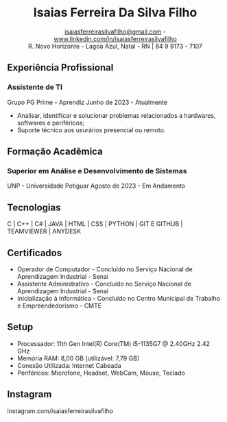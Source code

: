 <div align="center">
  <h1><b>Isaias Ferreira Da Silva Filho</b></h1>
  <a href="isaiasferreirasilvafilho@gmail.com">isaiasferreirasilvafilho@gmail.com</a> - <a href="www.linkedin.com/in/isaiasferreirasilvafilho">www.linkedin.com/in/isaiasferreirasilvafilho</a><br>
  R. Novo Horizonte - Lagoa Azul, Natal - RN | 84 9 9173 - 7107
</div>


## Experiência Profissional
### Assistente de TI
Grupo PG Prime - Aprendiz
Junho de 2023 - Atualmente
- Analisar, identificar e solucionar problemas relacionados a hardwares, softwares e periféricos;
- Suporte técnico aos usurários presencial ou remoto.

## Formação Acadêmica
### Superior em Análise e Desenvolvimento de Sistemas
UNP - Universidade Potiguar
Agosto de 2023 - Em Andamento

## Tecnologias
C | C++ | C# | JAVA | HTML | CSS | PYTHON | GIT E GITHUB | TEAMVIEWER | ANYDESK

## Certificados
- Operador de Computador - Concluído no Serviço Nacional de Aprendizagem Industrial - Senai
- Assistente Administrativo - Concluído no Serviço Nacional de Aprendizagem Industrial - Senai
- Inicialização à Informática - Concluído no Centro Municipal de Trabalho e Empreendedorismo - CMTE

## Setup
- Processador: 11th Gen Intel(R) Core(TM) i5-1135G7 @ 2.40GHz 2.42 GHz
- Memória RAM: 8,00 GB (utilizável: 7,79 GB)
- Conexão Utilizada: Internet Cabeada
- Periféricos: Microfone, Headset, WebCam, Mouse, Teclado

## Instagram
instagram.com/isaiasferreirasilvafilho
